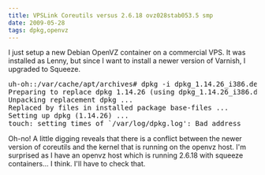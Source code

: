 ```yaml
---
title: VPSLink Coreutils versus 2.6.18 ovz028stab053.5 smp
date: 2009-05-28
tags: dpkg,openvz
---
```

I just setup a new Debian OpenVZ container on a commercial VPS. It was installed as Lenny, but since I want to install a newer version of Varnish, I upgraded to Squeeze.

<pre class="sh_sh">
uh-oh::/var/cache/apt/archives# dpkg -i dpkg_1.14.26_i386.deb (Reading database ... 12216 files and directories currently installed.)
Preparing to replace dpkg 1.14.26 (using dpkg_1.14.26_i386.deb) ...
Unpacking replacement dpkg ...
Replaced by files in installed package base-files ...
Setting up dpkg (1.14.26) ...
touch: setting times of `/var/log/dpkg.log': Bad address
</pre>

Oh-no! A little digging reveals that there is a conflict between the newer version of coreutils and the kernel that is running on the openvz host. I'm surprised as I have an openvz host which is running 2.6.18 with squeeze containers... I think. I'll have to check that.

